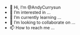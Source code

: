 - 👋 Hi, I’m @AndyCurrysun
- 👀 I’m interested in ...
- 🌱 I’m currently learning ...
- 💞️ I’m looking to collaborate on ...
- 📫 How to reach me ...

<!---
AndyCurrysun/AndyCurrysun is a ✨ special ✨ repository because its `README.md` (this file) appears on your GitHub profile.
You can click the Preview link to take a look at your changes.
--->
